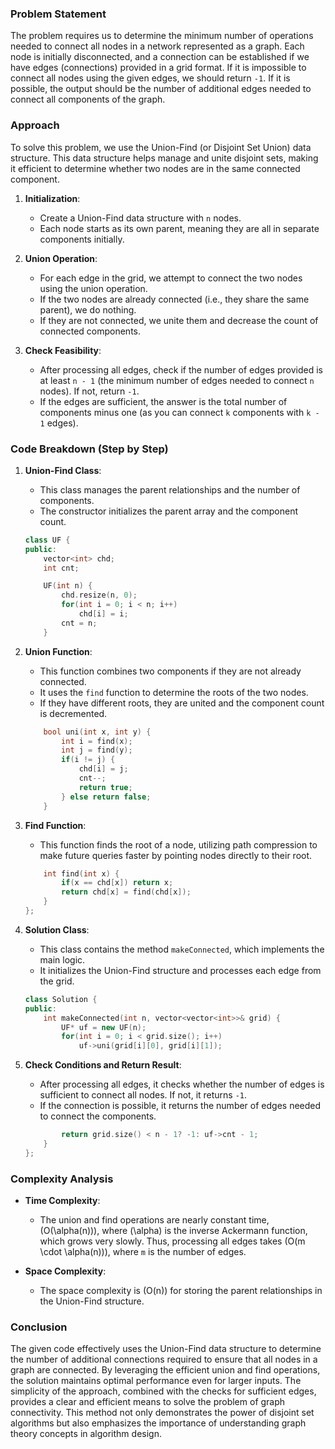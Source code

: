 
### Problem Statement
The problem requires us to determine the minimum number of operations needed to connect all nodes in a network represented as a graph. Each node is initially disconnected, and a connection can be established if we have edges (connections) provided in a grid format. If it is impossible to connect all nodes using the given edges, we should return `-1`. If it is possible, the output should be the number of additional edges needed to connect all components of the graph.

### Approach
To solve this problem, we use the Union-Find (or Disjoint Set Union) data structure. This data structure helps manage and unite disjoint sets, making it efficient to determine whether two nodes are in the same connected component. 

1. **Initialization**:
   - Create a Union-Find data structure with `n` nodes.
   - Each node starts as its own parent, meaning they are all in separate components initially.

2. **Union Operation**:
   - For each edge in the grid, we attempt to connect the two nodes using the union operation.
   - If the two nodes are already connected (i.e., they share the same parent), we do nothing.
   - If they are not connected, we unite them and decrease the count of connected components.

3. **Check Feasibility**:
   - After processing all edges, check if the number of edges provided is at least `n - 1` (the minimum number of edges needed to connect `n` nodes). If not, return `-1`.
   - If the edges are sufficient, the answer is the total number of components minus one (as you can connect `k` components with `k - 1` edges).

### Code Breakdown (Step by Step)

1. **Union-Find Class**:
   - This class manages the parent relationships and the number of components.
   - The constructor initializes the parent array and the component count.
   
   ```cpp
   class UF {
   public:
       vector<int> chd;
       int cnt;

       UF(int n) {
           chd.resize(n, 0);
           for(int i = 0; i < n; i++)
               chd[i] = i;
           cnt = n;
       }
   ```

2. **Union Function**:
   - This function combines two components if they are not already connected.
   - It uses the `find` function to determine the roots of the two nodes.
   - If they have different roots, they are united and the component count is decremented.
   
   ```cpp
       bool uni(int x, int y) {
           int i = find(x);
           int j = find(y);
           if(i != j) {
               chd[i] = j;
               cnt--;
               return true;
           } else return false;
       }
   ```

3. **Find Function**:
   - This function finds the root of a node, utilizing path compression to make future queries faster by pointing nodes directly to their root.
   
   ```cpp
       int find(int x) {
           if(x == chd[x]) return x;
           return chd[x] = find(chd[x]);
       }
   };
   ```

4. **Solution Class**:
   - This class contains the method `makeConnected`, which implements the main logic.
   - It initializes the Union-Find structure and processes each edge from the grid.

   ```cpp
   class Solution {
   public:
       int makeConnected(int n, vector<vector<int>>& grid) {
           UF* uf = new UF(n);
           for(int i = 0; i < grid.size(); i++)
               uf->uni(grid[i][0], grid[i][1]);
   ```

5. **Check Conditions and Return Result**:
   - After processing all edges, it checks whether the number of edges is sufficient to connect all nodes. If not, it returns `-1`.
   - If the connection is possible, it returns the number of edges needed to connect the components.

   ```cpp
           return grid.size() < n - 1? -1: uf->cnt - 1;
       }
   };
   ```

### Complexity Analysis

- **Time Complexity**: 
  - The union and find operations are nearly constant time, \(O(\alpha(n))\), where \(\alpha\) is the inverse Ackermann function, which grows very slowly. Thus, processing all edges takes \(O(m \cdot \alpha(n))\), where `m` is the number of edges.
  
- **Space Complexity**:
  - The space complexity is \(O(n)\) for storing the parent relationships in the Union-Find structure.

### Conclusion
The given code effectively uses the Union-Find data structure to determine the number of additional connections required to ensure that all nodes in a graph are connected. By leveraging the efficient union and find operations, the solution maintains optimal performance even for larger inputs. The simplicity of the approach, combined with the checks for sufficient edges, provides a clear and efficient means to solve the problem of graph connectivity. This method not only demonstrates the power of disjoint set algorithms but also emphasizes the importance of understanding graph theory concepts in algorithm design.